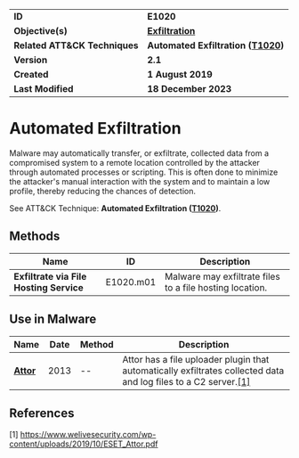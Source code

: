 <table>
<tr>
<td><b>ID</b></td>
<td><b>E1020</b></td>
</tr>
<tr>
<td><b>Objective(s)</b></td>
<td><b><a href="../exfiltration">Exfiltration</a></b></td>
</tr>
<tr>
<td><b>Related ATT&CK Techniques</b></td>
<td><b>Automated Exfiltration (<a href="https://attack.mitre.org/techniques/T1020/">T1020</a>)</b></td>
</tr>
<tr>
<td><b>Version</b></td>
<td><b>2.1</b></td>
</tr>
<tr>
<td><b>Created</b></td>
<td><b>1 August 2019</b></td>
</tr>
<tr>
<td><b>Last Modified</b></td>
<td><b>18 December 2023</b></td>
</tr>
</table>


# Automated Exfiltration

Malware may automatically transfer, or exfiltrate, collected data from a compromised system to a remote location controlled by the attacker through automated processes or scripting. This is often done to minimize the attacker's manual interaction with the system and to maintain a low profile, thereby reducing the chances of detection. 

See ATT&CK Technique: **Automated Exfiltration ([T1020](https://attack.mitre.org/techniques/T1020/))**.

## Methods

|Name|ID|Description|
|---|---|---|
|**Exfiltrate via File Hosting Service**|E1020.m01|Malware may exfiltrate files to a file hosting location.|

## Use in Malware

|Name|Date|Method|Description|
|---|---|---|---|
|[**Attor**](../xample-malware/attor.md)|2013|--|Attor has a file uploader plugin that automatically exfiltrates collected data and log files to a C2 server.[[1]](#1)|

## References

<a name="1">[1]</a> https://www.welivesecurity.com/wp-content/uploads/2019/10/ESET_Attor.pdf